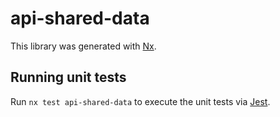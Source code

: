 # api-shared-data

This library was generated with [Nx](https://nx.dev).

## Running unit tests

Run `nx test api-shared-data` to execute the unit tests via [Jest](https://jestjs.io).
